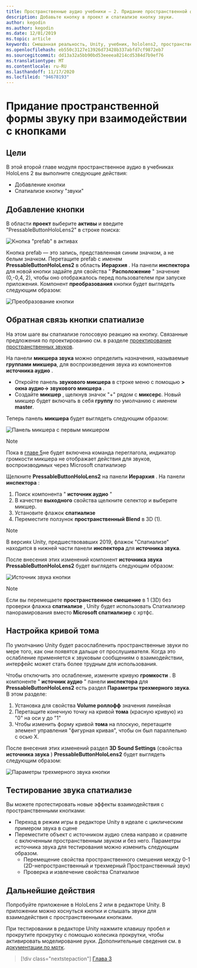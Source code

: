 ```yaml
---
title: Пространственные аудио учебники — 2. Придание пространственной формы звуку при взаимодействии с кнопками
description: Добавьте кнопку в проект и спатиализе кнопку звуки.
author: kegodin
ms.author: kegodin
ms.date: 12/01/2019
ms.topic: article
keywords: Смешанная реальность, Unity, учебник, hololens2, пространственный аудио, МРТК, набор средств для смешанной реальности, UWP, Windows 10, ХРТФ, функция передачи, связанная с HEAD, переглагол, Microsoft Спатиализер, Prefabs, кривая тома
ms.openlocfilehash: eb550c3127e13926d73428b337abfd7cf9872eb7
ms.sourcegitcommit: dd13a32a5bb90bd53eeeea8214cd5384d7b9ef76
ms.translationtype: MT
ms.contentlocale: ru-RU
ms.lasthandoff: 11/17/2020
ms.locfileid: "94678193"
---
```

# <a name="spatializing-button-interaction-sounds"></a>Придание пространственной формы звуку при взаимодействии с кнопками

## <a name="objectives"></a>Цели
В этой второй главе модуля пространственное аудио в учебниках HoloLens 2 вы выполните следующие действия:
* Добавление кнопки
* Спатиализе кнопку "звуки"

## <a name="add-a-button"></a>Добавление кнопки
В области **проект** выберите **активы** и введите "PressableButtonHoloLens2" в строке поиска:

![Кнопка "prefab" в активах](images/spatial-audio/button-prefab-in-assets.png)

Кнопка prefab — это запись, представленная синим значком, а не белым значком. Перетащите prefab с именем **PressableButtonHoloLens2** в область **Иерархия** . На панели **инспектора** для новой кнопки задайте для свойства " **Расположение** " значение (0,-0,4, 2), чтобы оно отображалось перед пользователем при запуске приложения. Компонент **преобразования** кнопки будет выглядеть следующим образом:

![Преобразование кнопки](images/spatial-audio/button-transform.png)

## <a name="spatialize-button-feedback"></a>Обратная связь кнопки спатиализе
На этом шаге вы спатиализе голосовую реакцию на кнопку. Связанные предложения по проектированию см. в разделе [проектирование пространственных звуков](../../../design/spatial-sound-design.md). 

На панели **микшера звука** можно определить назначения, называемые **группами микшера**, для воспроизведения звука из компонентов **источника аудио** . 
* Откройте панель **звукового микшера** в строке меню с помощью **> окна аудио-> звукового микшера** .
* Создайте **микшер** , щелкнув значок "+" рядом с **миксерс**. Новый микшер будет включать в себя **группу** по умолчанию с именем **master**.

Теперь панель **микшера** будет выглядеть следующим образом:

![Панель микшера с первым микшером](images/spatial-audio/mixer-panel-with-first-mixer.png)

> [!NOTE]
> Пока в [главе 5](unity-spatial-audio-ch5.md)не будет включена команда переглагола, индикатор громкости микшера не отображает действия для звуков, воспроизводимых через Microsoft спатиализер

Щелкните **PressableButtonHoloLens2** на панели **Иерархия** . На панели **инспектора** :
1. Поиск компонента " **источник аудио** "
2. В качестве **выходного** свойства щелкните селектор и выберите микшер.
3. Установите флажок **спатиализе**
4. Переместите ползунок **пространственный Blend** в 3D (1).

> [!NOTE]
> В версиях Unity, предшествовавших 2019, флажок "Спатиализе" находится в нижней части панели **инспектора** для **источника звука**.

После внесения этих изменений компонент **источника звука** **PressableButtonHoloLens2** будет выглядеть следующим образом:

![Источник звука кнопки](images/spatial-audio/button-audio-source.png)

> [!NOTE]
> Если вы перемещаете **пространственное смешение** в 1 (3D) без проверки флажка **спатиализе** , Unity будет использовать Спатиализер панорамирования вместо **Microsoft спатиализер** с хртфс.

## <a name="adjust-the-volume-curve"></a>Настройка кривой тома
По умолчанию Unity будет расослабленить пространственные звуки по мере того, как они появятся дальше от прослушивателя. Когда это ослабление применяется к звуковым сообщениям о взаимодействии, интерфейс может стать более трудным для использования.

Чтобы отключить это ослабление, измените кривую **громкости** . В компоненте " **источник аудио** " панели **инспектора** для **PressableButtonHoloLens2** есть раздел **Параметры трехмерного звука**. В этом разделе:
1. Установка для свойства **Volume роллофф** значения линейная
2. Перетащите конечную точку на кривой **тома** (красную кривую) из "0" на оси y до "1"
3. Чтобы изменить форму кривой **тома** на плоскую, перетащите элемент управления "фигурная кривая", чтобы он был параллельно с осью X.

После внесения этих изменений раздел **3D Sound Settings** (свойства **источника звука** ) **PressableButtonHoloLens2** будет выглядеть следующим образом:

![Параметры трехмерного звука кнопки](images/spatial-audio/button-3d-sound-settings.png)

## <a name="testing-the-spatialize-audio"></a>Тестирование звука спатиализе

Вы можете протестировать новые эффекты взаимодействия с пространственными кнопками:

* Переход в режим игры в редакторе Unity в идеале с циклическим примером звука в сцене
* Переместите объект с источником аудио слева направо и сравните с включенным пространственным звуком и без него. Параметры источника звука для тестирования можно изменить следующим образом.
    * Перемещение свойства пространственного смешения между 0-1 (2D-непространственный и трехмерный Пространственный звук)
    * Проверка и извлечение свойства Спатиализе

## <a name="next-steps"></a>Дальнейшие действия

Попробуйте приложение в HoloLens 2 или в редакторе Unity. В приложении можно коснуться кнопки и слышать звуки для взаимодействия с пространственными кнопками.

При тестировании в редакторе Unity нажмите клавишу пробел и прокрутите прокрутку с помощью колесика прокрутки, чтобы активировать моделирование руки. Дополнительные сведения см. в [документации по мртк](https://microsoft.github.io/MixedRealityToolkit-Unity/Documentation/GettingStartedWithTheMRTK.html#using-the-in-editor-hand-input-simulation-to-test-a-scene).

> [!div class="nextstepaction"]
> [Глава 3](unity-spatial-audio-ch3.md)

